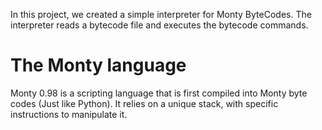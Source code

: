 In this project, we created a simple interpreter for Monty ByteCodes. The interpreter reads a bytecode file and executes the bytecode commands.
# The Monty language
Monty 0.98 is a scripting language that is first compiled into Monty byte codes (Just like Python). It relies on a unique stack, with specific instructions to manipulate it. 

